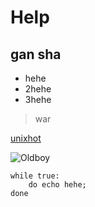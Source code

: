 # Help
## gan sha

* hehe
* 2hehe
* 3hehe

> war

[unixhot](http://www.unixhot.com)

![Oldboy](http://pic15.shangpin.com/shangpin/images/logo/logo_v101.png)

	while true:
	    do echo hehe;
	done
